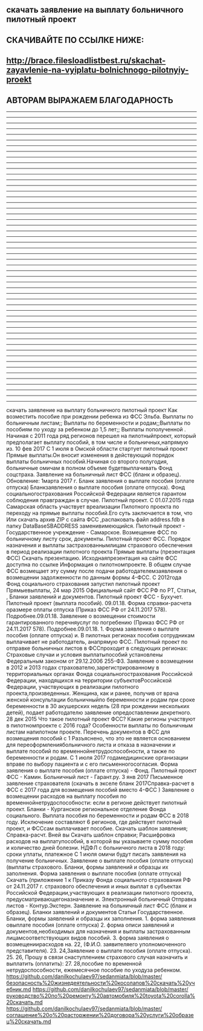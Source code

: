 скачать заявление на выплату больничного пилотный проект
--------------------------------------------------
СКАЧИВАЙТЕ ПО ССЫЛКЕ НИЖЕ:
--------------------------------------------------
http://brace.filesloadlistbest.ru/skachat-zayavlenie-na-vyiplatu-bolnichnogo-pilotnyiy-proekt
--------------------------------------------------
АВТОРАМ ВЫРАЖАЕМ БЛАГОДАРНОСТЬ
--------------------------------------------------
--------------------------------------------------
--------------------------------------------------
--------------------------------------------------
--------------------------------------------------
--------------------------------------------------
--------------------------------------------------
--------------------------------------------------
--------------------------------------------------
--------------------------------------------------
--------------------------------------------------
--------------------------------------------------
--------------------------------------------------
--------------------------------------------------
--------------------------------------------------
--------------------------------------------------
--------------------------------------------------
--------------------------------------------------
--------------------------------------------------
--------------------------------------------------
--------------------------------------------------
--------------------------------------------------
--------------------------------------------------
--------------------------------------------------
--------------------------------------------------
--------------------------------------------------
--------------------------------------------------
--------------------------------------------------
--------------------------------------------------
--------------------------------------------------
--------------------------------------------------
--------------------------------------------------
--------------------------------------------------
--------------------------------------------------
--------------------------------------------------
--------------------------------------------------
--------------------------------------------------
--------------------------------------------------
--------------------------------------------------
--------------------------------------------------
--------------------------------------------------
--------------------------------------------------
--------------------------------------------------
--------------------------------------------------
--------------------------------------------------
--------------------------------------------------
--------------------------------------------------
--------------------------------------------------
--------------------------------------------------
--------------------------------------------------
--------------------------------------------------
--------------------------------------------------
--------------------------------------------------
скачать заявление на выплату больничного пилотный проект Как возместить пособие при рождении ребенка из ФСС  Эльба. Выплаты по больничным листам;; Выплаты по беременности и родам;;Выплаты по пособиям по уходу за ребенком до 1,5 лет;; Выплаты пополученной . Начиная с 2011 года ряд регионов перешел на пилотныйпроект, который предполагает выплату пособий, в том числе и больничных,напрямую из. 10 фев 2017  С 1 июля в Омской области стартует пилотный проект Прямые выплаты.Он вносит изменения в действующий порядок выплаты больничных пособий.Начиная со второго полугодия, больничные омичам в полном объеме будетвыплачивать Фонд соцстраха. Заявление на больничный лист ФСС (бланк и образец). Обновление: 1марта 2017 г. Бланк заявления о выплате пособия (оплате отпуска) Бланкзаявления о выплате пособия (оплате отпуска). Фонд социальногострахования Российской Федерации является гарантом соблюдения правграждан в случае. Пилотный проект. С 01.07.2015 года Самарская область участвует вреализации Пилотного проекта по переходу на прямые выплаты пособий.Его суть заключается в том, что  Или скачать архив ZIP с сайта ФСС ,распаковать файл address.fdb в папку DataBaseSBADDRESS заменивимеющийся. Пилотный проект - Государственное учреждение - Самарское. Возмещение ФСС по больничному листу  срок, документы. Пилотный проект ФСС. Порядок назначения и выплаты застрахованнымлицам страхового обеспечения в период реализации пилотного проекта Прямые выплаты (презентация ФСС)  Скачать презентацию. Исходнаяпрезентация на сайте ФСС доступна по ссылке  Информация о пилотномпроекте. В общем случае ФСС возмещает эту сумму после подачи работодателемзаявления о возмещении задолженности по данным формы 4-ФСС. С 2012года Фонд социального страхования запустил пилотный проект Прямыевыплаты,
24 мар 2015  Официальный сайт ФСС РФ по РТ, Статьи, , Бланки заявлений и документов. Пилотный проект ФСС  - Бухучет. Пилотный проект (выплата пособий). 09.01.18. Форма справки-расчета оразмере оплаты отпуска (Приказ ФСС РФ от 24.11.2017 578). Подробнее.09.01.18. Заявление о возмещении стоимости гарантированного перечняуслуг по погребению (Приказ ФСС РФ от 24.11.2017 578). Подробнее.09.01.18. 1. Форма заявления о выплате пособия (оплате отпуска) и. В пилотных регионах пособия сотрудникам выплачивает не работодатель, анапрямую ФСС.  Пилотный проект по отправке больничных листов в ФССпроходит в следующих регионах:  Страховые случаи и условия выплатыпособий установлены Федеральным законом от 29.12.2006  255-ФЗ. Заявление о возмещении в 2012 и 2013 годах страхователю,зарегистрированному в территориальных органах Фонда социальногострахования Российской Федерации, находящихся на территории субъектовРоссийской Федерации, участвующих в реализации пилотного проекта,произведенных. Женщина, как и ранее, получив от врача женской консультации больничныйпо беременности и родам при сроке беременности в 30 акушерских недель (28 при рождении нескольких детей), подает работодателю заявление опредоставлении декретного. 28 дек 2015  Что такое пилотный проект ФСС? Какие регионы участвуют в пилотномпроекте с 2016 года? Особенности выплаты по больничным листам напилотном проекте. Перечень документов в ФСС для возмещения пособий с 1
Разъяснено, что это не является основанием для переоформлениябольничного листа и отказа в назначении и выплате пособий по временнойнетрудоспособности, а также по беременности и родам. С 1 июля 2017 годамедицинские организации вправе по выбору пациента и с его письменногосогласия. Форма заявления о выплате пособия (оплате отпуска) - Фонд. Пилотный проект ФСС - Камин. Больничный лист - Гарант.ру. 3 янв 2017  Письменное заявление страхователя (скачать в экселе бланк  2017Справка-расчет в ФСС с 2017 года для возмещения пособий вместо 4-ФСС ) Заявление о возмещении расходов на выплату пособия по временнойнетрудоспособности: если в регионе действует пилотный проект. Бланки - Курганское региональное отделение Фонда социального. Выплата пособия по беременности и родам ФСС в 2018 году. Исключение составляют 6 регионов, где действует пилотный проект, и ФССсам выплачивает пособие.  Скачать шаблон заявления; Справка-расчт. Вней вы  Скачать шаблон справки; Расшифровка расходов на выплатупособий, в которой вы указываете сумму пособия и количество дней болезни. НДФЛ с больничного листа в 2018 году: сроки уплаты, платежное
С 1 июля омичи будут писать заявления на получение больничных. Заявление о выплате пособия (оплате отпуска) (выплаты страхового. Бланки, формы заявлений и образцы их заполнения. Форма заявления о выплате пособия (оплате отпуска) Скачать (приложение 1 к Приказу Фонда социального страхования РФ от 24.11.2017 г. страхового обеспечения и иных выплат в субъектах Российской Федерации,участвующих в реализации пилотного проекта, предусматривающегоназначение и. Электронный больничный  Отправка листов  - Контур.Экстерн. Заявление на больничный лист ФСС (бланк и образец). Бланки заявлений и документов   Статьи  Государственное. Бланки, формы заявлений и образцы их заполнения. 1. форма заявления овыплате пособия (оплате отпуска)  2. форма описи заявлений и документов,необходимых для назначения и выплаты застрахованным лицамсоответствующих видов пособий. 3. форма заявления о возмещениирасходов на. 22, (Ф.И.О. заявителяего уполномоченного представителя). 23. 24,Заявление о выплате пособия (оплате отпуска). 25. 26, Прошу в связи снаступлением страхового случая назначить и выплатить (оплатить): 27. 28,пособие по временной нетрудоспособности, ежемесячное пособие по уходуза ребенком.
https://github.com/danilkochulaev97/sedanmiata/blob/master/безопасность%20жизнедеятельности%20косолапов%20скачать%20учебник.md
https://github.com/danilkochulaev97/sedanmiata/blob/master/руководство%20по%20ремонту%20автомобиля%20toyota%20corolla%20скачать.md
https://github.com/danilkochulaev97/sedanmiata/blob/master/соглашение%20о%20расторжении%20договора%20услуги%20образец%20скачать.md
